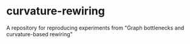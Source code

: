 # curvature-rewiring
A repository for reproducing experiments from "Graph bottlenecks and curvature-based rewiring"
